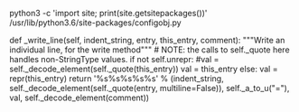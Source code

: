 
python3 -c 'import site; print(site.getsitepackages())'
/usr/lib/python3.6/site-packages/configobj.py

def _write_line(self, indent_string, entry, this_entry, comment):
        """Write an individual line, for the write method"""
        # NOTE: the calls to self._quote here handles non-StringType values.
        if not self.unrepr:
            #val = self._decode_element(self._quote(this_entry))
            val = this_entry
        else:
            val = repr(this_entry)
        return '%s%s%s%s%s' % (indent_string,
                               self._decode_element(self._quote(entry, multiline=False)),
                               self._a_to_u("="),
                               val,
                               self._decode_element(comment))

